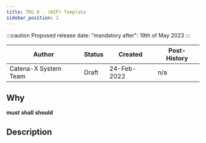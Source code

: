 ```yaml
---
title: TRG 0 - (WIP) Template
sidebar_position: 1
---
```


:::caution
Proposed release date: "mandatory after": 19th of May 2023
:::

| Author               | Status | Created     | Post-History  |
|----------------------|--------|-------------|---------------|
| Catena-X System Team | Draft  | 24-Feb-2022 | n/a           |

## Why

**must**
**shall**
**should**

## Description
